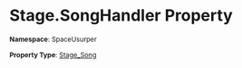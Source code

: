 # Stage.SongHandler Property

<small>**Namespace**: SpaceUsurper</small>

<small>**Property Type**: [Stage_Song](../Stage_Song.md)</small>

